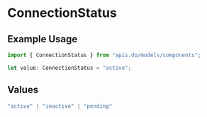 # ConnectionStatus

## Example Usage

```typescript
import { ConnectionStatus } from "apis.do/models/components";

let value: ConnectionStatus = "active";
```

## Values

```typescript
"active" | "inactive" | "pending"
```